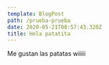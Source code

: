 ```yaml
---
template: BlogPost
path: /prueba-prueba
date: 2020-05-21T08:57:43.320Z
title: Hola patatita
---
```

Me gustan las patatas wiiiii
